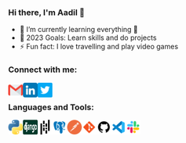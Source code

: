 ### Hi there, I'm Aadil   👋

- 🌱 I’m currently learning everything 🤣
- 🥅 2023 Goals: Learn skills and do projects
- ⚡ Fun fact: I love travelling and play video games

### Connect with me:

[<img align="left" alt="aadilkadiwal | Gmail " height="30px" width="30px" src="https://github.com/aadilkadiwal/icons_and_symbols/blob/main/gmail.png" />][gmail]

[<img align="left" alt="aadilkadiwal | LinkedIn" height="30px" width="30px" src="https://github.com/aadilkadiwal/icons_and_symbols/blob/main/linkedin.png" />][linkedin]

[<img align="left" alt="aadilkadiwal | Twitter" height="30px" width="30px" src="https://github.com/aadilkadiwal/icons_and_symbols/blob/main/twitter.png" />][twitter]

<br />

### Languages and Tools:

[<img align="left" alt="Python" height="30px" width="30px" src="https://github.com/aadilkadiwal/icons_and_symbols/blob/main/python.png" />][python]

[<img align="left" alt="Django" height="30px" width="30px" src="https://github.com/aadilkadiwal/icons_and_symbols/blob/main/django.png" />][django]

[<img align="left" alt="Pandas" height="30px" width="30px" src="https://github.com/aadilkadiwal/icons_and_symbols/blob/main/pandas.svg" />][pandas]

[<img align="left" alt="PostgreSQL" height="30px" width="30px" src="https://github.com/aadilkadiwal/icons_and_symbols/blob/main/postgresql.png" />][postgresql]

[<img align="left" alt="Postman" height="30px" width="30px" src="https://github.com/aadilkadiwal/icons_and_symbols/blob/main/postman.png" />][postman]

[<img align="left" alt="Git" height="30px" width="30px" src="https://github.com/aadilkadiwal/icons_and_symbols/blob/main/git.png" />][git]

[<img align="left" alt="Github" height="30px" width="30px" src="https://github.com/aadilkadiwal/icons_and_symbols/blob/main/github.png" />][github]

[<img align="left" alt="Visual Studio Code" height="30px" width="30px" src="https://github.com/aadilkadiwal/icons_and_symbols/blob/main/visualstudio.png" />][visualstudiocode]

[<img align="left" alt="Slack" height="30px" width="30px" src="https://github.com/aadilkadiwal/icons_and_symbols/blob/main/slack.svg" />][slack]


<br />
<br />


[twitter]: https://twitter.com/AadilShaan1

[linkedin]: https://www.linkedin.com/in/aadil-kadiwal

[gmail]: https://mail.google.com/mail/u/0/#inbox?compose=new

[python]: https://www.python.org

[django]: https://www.djangoproject.com

[pandas]: https://pandas.pydata.org

[postgresql]: https://www.postgresql.org

[postman]: https://www.postman.com

[git]: https://git-scm.com

[github]: https://github.com

[visualstudiocode]: https://code.visualstudio.com

[slack]: https://slack.com
